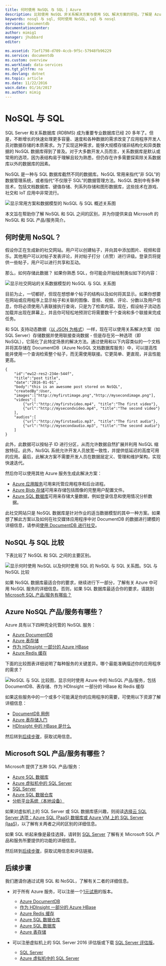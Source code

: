 ```yaml
---
title: 何时使用 NoSQL 与 SQL | Azure
description: 比较使用 NoSQL 非关系解决方案与使用 SQL 解决方案的好处。了解是 Azure NoSQL 服务之一还是 SQL Server 最适合你的应用场景。
keywords: nosql 与 sql, 何时使用 NoSQL, sql 与 nosql
services: documentdb
documentationcenter: 
author: mimig1
manager: jhubbard
editor: 

ms.assetid: 71ef1798-d709-4ccb-9f5c-57948fb96229
ms.service: documentdb
ms.custom: overview
ms.workload: data-services
ms.tgt_pltfrm: na
ms.devlang: dotnet
ms.topic: article
ms.date: 11/22/2016
wacn.date: 01/16/2017
ms.author: mimig
---
```


# NoSQL 与 SQL
SQL Server 和关系数据库 \(RDBMS\) 成为重要专业数据库已经 20 多年了。但是，不断增长的快速处理更多容量、速度和各种数据的需求改变了应用程序开发人员对数据存储的本质需求。为了实现这种需求，能够大规模存储非结构化和异类数据的 NoSQL 数据库得到了普及。对于大多数开发人员而言，关系数据库是默认或常用的选项，因为表结构易于理解且较为熟悉，但仍存在许多需要探索除关系数据库以外的数据库的因素。

NoSQL 是一种与 SQL 数据库截然不同的数据库。NoSQL 常用来指代“非 SQL”的数据管理系统，或者指代“不仅限于 SQL”的数据管理方法。NoSQL 类别中有多种技术，包括文档数据库、键值存储、列系列存储和图形数据库，这些技术在游戏、社交和 IoT 应用中非常流行。

![显示常用方案和数据模型的 NoSQL 与 SQL 概述关系图](./media/documentdb-nosql-vs-sql/nosql-vs-sql-overview.png)

本文旨在帮助你了解 NoSQL 和 SQL 之间的区别，并为你提供来自 Microsoft 的 NoSQL 和 SQL 产品/服务简介。

## 何时使用 NoSQL？
假设你正在生成新的社交网站。用户可以创建帖子，并向其中添加图片、视频和音乐。其他用户可以对帖子发表评论，并对帖子打分（点赞）进行评级。登录页将提供一些帖子，用户可以进行共享和互动。

那么，如何存储此数据？ 如果你熟悉 SQL，你可能会开始绘制类似如下的内容：

![显示社交网站的关系数据模型的 NoSQL 与 SQL 关系图](./media/documentdb-nosql-vs-sql/nosql-vs-sql-social.png)

目前为止，一切都好，但现在想想单个帖子的结构以及如何将其显示。如果你想要在网站或应用程序上显示帖子和关联的图像、音频、视频、评论、分数以及用户信息，你将必须使用八表联接执行查询，只是为了检索内容。现在，假设帖子流动态加载并出现在屏幕上，并且你可轻松地预测它将需要数千个查询和多个联接来完成任务。

和 SQL 支持动态数据（[以 JSON 为格式](https://msdn.microsoft.com/zh-cn/library/dn921897.aspx)）一样，现在可以使用关系解决方案（如 SQL Server）存储数据并使用联接查询数据 - 但是存在另一种选项（即 NoSQL），它简化了此特定场景的解决方法。通过使用和以下内容类似的一个文档并将其存储在 DocumentDB（Azure NoSQL 文档数据库服务）中，可以提高性能并使用一个查询检索整个帖子，而无需使用联接。它更简单、更直观，并且性能更高。

    {
        "id":"ew12-res2-234e-544f",
        "title":"post title",
        "date":"2016-01-01",
        "body":"this is an awesome post stored on NoSQL",
        "createdBy":User,
        "images":["http://myfirstimage.png","http://mysecondimage.png"],
        "videos":[
            {"url":"http://myfirstvideo.mp4", "title":"The first video"},
            {"url":"http://mysecondvideo.mp4", "title":"The second video"}
        ],
        "audios":[
            {"url":"http://myfirstaudio.mp3", "title":"The first audio"},
            {"url":"http://mysecondaudio.mp3", "title":"The second audio"}
        ]
    }

此外，此数据可以按帖子 ID 进行分区，从而允许数据自然扩展并利用 NoSQL 缩放特征。此外，NoSQL 系统允许开发人员放宽一致性，并提供低延迟的高度可用的应用。最后，此解决方案不需要开发人员在数据层定义、管理和维护架构，实现快速迭代。

然后你可以使用其他 Azure 服务生成此解决方案：

- [Azure 应用服务](https://www.azure.cn/home/features/app-service/)可用来托管应用程序和后台进程。
- [Azure Blob 存储](https://www.azure.cn/home/features/storage/)可用来存储包括图像的完整用户配置文件。
- [Azure SQL 数据库](https://www.azure.cn/home/features/sql-database/)可用来存储大量数据，例如登录信息和使用情况分析数据。

此社交网站只是 NoSQL 数据库是针对作业的适当数据模型的其中一种方案。如果想了解此方案以及如何在社交媒体应用程序中对 DocumentDB 的数据进行建模的详细信息，请参阅[使用 DocumentDB 进行社交](./documentdb-social-media-apps.md)。

## NoSQL 与 SQL 比较
下表比较了 NoSQL 和 SQL 之间的主要区别。

![显示何时使用 NoSQL 以及何时使用 SQL 的 NoSQL 与 SQL 关系图。SQL 与 NoSQL 比较](./media/documentdb-nosql-vs-sql/nosql-vs-sql-comparison.png)

如果 NoSQL 数据库最适合你的要求，继续进行下一部分，了解有关 Azure 中可用 NoSQL 服务的详细信息。否则，如果 SQL 数据库最适合你的要求，请跳到 [Microsoft SQL 产品/服务有哪些？](#what-are-the-microsoft-sql-offerings)

## Azure NoSQL 产品/服务有哪些？
Azure 具有以下四种完全托管的 NoSQL 服务：

- [Azure DocumentDB](https://www.azure.cn/home/features/documentdb/)
- [Azure 表存储](https://www.azure.cn/home/features/storage/)
- [作为 HDInsight 一部分的 Azure HBase](https://www.azure.cn/home/features/hdinsight/)
- [Azure Redis 缓存](https://www.azure.cn/home/features/redis-cache/)

下面的比较图表详细说明了每种服务的关键差异。哪个最能准确描述你的应用程序的需求？

![NoSQL 与 SQL 比较图，显示何时使用 Azure 中的 NoSQL 产品/服务，包括 DocumentDB、表存储、作为 HDInsight 一部分的 HBase 和 Redis 缓存](./media/documentdb-nosql-vs-sql/nosql-vs-sql-documentdb-storage-hbase-hdinsight-redis-cache.png)

如果这些服务中的一个或多个可能满足你的应用程序的需要，可使用以下资源了解详细信息：

- [DocumentDB 用例](./documentdb-use-cases.md)
- [Azure 表存储入门](../storage/storage-dotnet-how-to-use-tables.md)
- [HDInsight 中的 HBase 是什么](../hdinsight/hdinsight-hbase-overview.md)

然后转到[后续步骤](#next-steps)，获取试用信息。

## <a name="what-are-the-microsoft-sql-offerings"></a> Microsoft SQL 产品/服务有哪些？

Microsoft 提供了五种 SQL 产品/服务：

- [Azure SQL 数据库](https://www.azure.cn/home/features/sql-database/)
- [Azure 虚拟机中的 SQL Server](https://www.azure.cn/home/features/virtual-machines#SQL/)
- [SQL Server](https://www.microsoft.com/server-cloud/products/sql-server-2016/)
- [Azure SQL 数据仓库](https://www.azure.cn/home/features/sql-data-warehouse/)
- [分析平台系统（本地设备）](https://www.microsoft.com/zh-cn/server-cloud/products/analytics-platform-system/)

如果对虚拟机上的 SQL Server 或 SQL 数据库感兴趣，则阅读[选择云 SQL Server 选项：Azure SQL \(PaaS\) 数据库或 Azure VM 上的 SQL Server \(IaaS\)](../sql-database/sql-database-paas-vs-sql-server-iaas.md)，以了解有关两者之间的区别的详细信息。

如果 SQL 听起来像是最佳选择，请转到 [SQL Server](https://www.microsoft.com/server-cloud/products/) 了解有关 Microsoft SQL 产品和服务所要提供的功能的详细信息。

然后转到[后续步骤](#next-steps)，获取试用信息和评估链接。

## <a name="next-steps"></a>后续步骤

我们邀请你通过试用 SQL 和 NoSQL，了解有关二者的详细信息。

- 对于所有 Azure 服务，可以注册一个[1元试用](https://www.azure.cn/pricing/1rmb-trial/)的版本。

  - [Azure DocumentDB](https://www.azure.cn/home/features/documentdb/)
  - [作为 HDInsight 一部分的 Azure HBase](https://www.azure.cn/home/features/hdinsight/)
  - [Azure Redis 缓存](https://www.azure.cn/home/features/redis-cache/)
  - [Azure SQL 数据仓库](https://www.azure.cn/home/features/sql-data-warehouse/)
  - [Azure SQL 数据库](https://www.azure.cn/home/features/sql-database/)
  - [Azure 表存储](https://www.azure.cn/home/features/storage/)
- 可以注册虚拟机上的 SQL Server 2016 评估版或下载 [SQL Server 评估版](https://www.microsoft.com/zh-cn/evalcenter/evaluate-sql-server-2016)。

  - [SQL Server](https://www.microsoft.com/server-cloud/products/sql-server-2016/)
  - [Azure 虚拟机中的 SQL Server](https://www.azure.cn/home/features/virtual-machines#SQL/)

<!---HONumber=Mooncake_0109_2017-->
